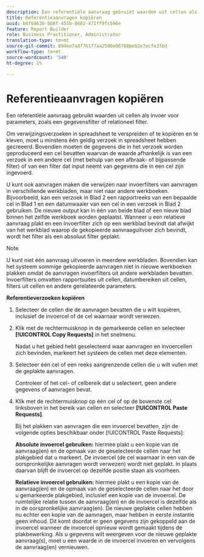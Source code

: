 ```yaml
---
description: Een referentiële aanvraag gebruikt waarden uit cellen als invoer voor parameters, zoals een gegevensfilter of relationeel filter.
title: Referentieaanvragen kopiëren
uuid: b6f64630-868f-455b-8682-471ff9fc596e
feature: Report Builder
role: Business Practitioner, Administrator
translation-type: tm+mt
source-git-commit: 894ee7a8f761f7aa2590e06708be82e7ecfa3f6d
workflow-type: tm+mt
source-wordcount: '540'
ht-degree: 1%

---
```



# Referentieaanvragen kopiëren

Een referentiële aanvraag gebruikt waarden uit cellen als invoer voor parameters, zoals een gegevensfilter of relationeel filter.

Om verwijzingsverzoeken in spreadsheet te verspreiden of te kopiëren en te kleven, moet u minstens één geldig verzoek in spreadsheet hebben gecreeerd. Bovendien moeten de gegevens die in het verzoek worden geproduceerd een cel bevatten waarvan de waarde afhankelijk is van een verzoek in een andere cel (met behulp van een afbraak- of bijpassende filter) of van een filter dat input neemt van gegevens die in een cel zijn ingevoerd.

U kunt ook aanvragen maken die verwijzen naar invoerfilters van aanvragen in verschillende werkbladen, maar niet naar andere werkboeken. Bijvoorbeeld, kan een verzoek in Blad 2 een rapportreeks van een bepaalde cel in Blad 1 en een datumwaaier van een cel in een verzoek in Blad 2 gebruiken. De nieuwe output kan in één van beide blad of een nieuw blad binnen het zelfde werkboek worden geplaatst. Wanneer u een relatieve aanvraag plakt en een invoerfilter zich op een werkblad bevindt dat afwijkt van het werkblad waarop de gekopieerde aanvraaguitvoer zich bevindt, wordt het filter als een absoluut filter geplakt.

>[!NOTE]
>
>U kunt niet één aanvraag uitvoeren in meerdere werkbladen. Bovendien kan het systeem sommige gekopieerde aanvragen niet in nieuwe werkboeken plakken omdat de aanvragen invoerfilters uit andere werkbladen bevatten. Invoerfilters omvatten rapportsuites uit cellen, datumbereiken uit cellen, filters uit cellen en andere gerelateerde parameters.

**Referentieverzoeken kopiëren**

1. Selecteer de cellen die de aanvragen bevatten die u wilt kopiëren, inclusief de invoercel of de cel waarnaar wordt verwezen.
1. Klik met de rechtermuisknop in de gemarkeerde cellen en selecteer **[!UICONTROL Copy Requests]** in het snelmenu.

   Nadat u het gebied hebt geselecteerd waar aanvragen en invoercellen zich bevinden, markeert het systeem de cellen met deze elementen.
1. Selecteer één cel of een reeks aangrenzende cellen die u wilt vullen met de geplakte aanvragen.

   Controleer of het cel- of celbereik dat u selecteert, geen andere gegevens of aanvragen bevat.
1. Klik met de rechtermuisknop op één cel of op de bovenste cel linksboven in het bereik van cellen en selecteer **[!UICONTROL Paste Requests]**.

   Bij het plakken van aanvragen die een invoercel bevatten, zijn de volgende opties beschikbaar onder [!UICONTROL Paste Requests]:

   **Absolute invoercel gebruiken:** hiermee plakt u een kopie van de aanvraag(en) en de opmaak van de geselecteerde cellen naar het plakgebied dat u markeert. De invoercel (de cel waarnaar in een van de oorspronkelijke aanvragen wordt verwezen) wordt niet geplakt. In plaats daarvan blijft de invoercel op dezelfde positie staan als voorheen.

   **Relatieve invoercel gebruiken:** hiermee plakt u een kopie van de aanvraag(en) en de opmaak van de geselecteerde cellen naar het door u gemarkeerde plakgebied, inclusief een kopie van de invoercel. De ruimtelijke relatie tussen de aanvraag(en) en de invoercel is dezelfde als in de oorspronkelijke aanvraag(en). De nieuwe geplakte cellen hebben nu echter een kopie van de aanvragen, maar hebben in eerste instantie geen inhoud. Dit komt doordat er geen gegevens zijn gekoppeld aan de invoercel wanneer de invoercel opnieuw wordt gemaakt tijdens de plakbewerking. Als u gegevens wilt weergeven voor de nieuwe geplakte aanvraag(s), moet u een waarde in de invoercel invoeren en vervolgens de aanvraag(en) vernieuwen.
